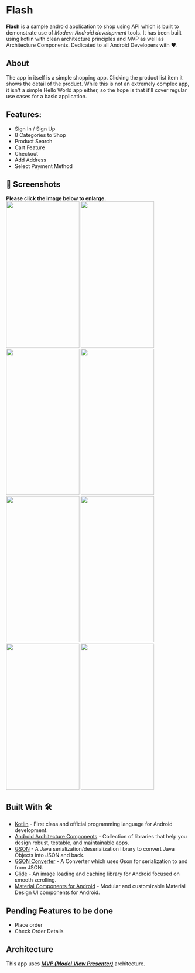 # Flash 

**Flash** is a sample android application to shop using API which is built to demonstrate use of *Modern Android development* tools. It has been built using kotlin with clean architecture principles and MVP as well as Architecture Components. Dedicated to all Android Developers with ❤️.

## About
The app in itself is a simple shopping app. Clicking the product list item it shows the detail of the product. While this is not an extremely complex app, it isn't a simple Hello World app either, so the hope is that it'll cover regular use cases for a basic application.

## Features:
- Sign In / Sign Up
- 8 Categories to Shop  
- Product Search
- Cart Feature
- Checkout
- Add Address
- Select Payment Method


## 📸 Screenshots

**Please click the image below to enlarge.**  
<img src="https://user-images.githubusercontent.com/107707771/180245280-1540bcf1-5a14-4a4c-88ac-ffee55acc055.png"  width="200" height="400"/>
<img src="https://user-images.githubusercontent.com/107707771/180245374-970bdd28-6b2a-4d38-be8f-6301dad751e2.png"  width="200" height="400"/>
<img src="https://user-images.githubusercontent.com/107707771/180245525-e6c80fd4-32ed-4b71-a2ee-e94982ce22f2.png"  width="200" height="400"/>
<img src="https://user-images.githubusercontent.com/107707771/180245640-21990946-3306-4174-b31e-a42774e86b9f.png"  width="200" height="400"/>
<img src="https://user-images.githubusercontent.com/107707771/180245751-e8114045-ac0a-452f-a47b-d58adcea01f2.png"  width="200" height="400"/>
<img src="https://user-images.githubusercontent.com/107707771/180246157-2ddf36c2-ea3e-4191-86d2-0c27699cffe2.png"  width="200" height="400"/>
<img src="https://user-images.githubusercontent.com/107707771/180245841-3ffbbf58-0377-4a40-ac60-de6e18984a24.png"  width="200" height="400"/>
<img src="https://user-images.githubusercontent.com/107707771/180246368-e68ab01e-2f0e-42cd-a671-1ee992468f6c.png"  width="200" height="400"/>


## Built With 🛠
- [Kotlin](https://kotlinlang.org/) - First class and official programming language for Android development.
- [Android Architecture Components](https://developer.android.com/topic/libraries/architecture) - Collection of libraries that help you design robust, testable, and maintainable apps.
- [GSON](https://github.com/google/gson) - A Java serialization/deserialization library to convert Java Objects into JSON and back.
- [GSON Converter](https://github.com/square/retrofit/tree/master/retrofit-converters/gson) - A Converter which uses Gson for serialization to and from JSON.
- [Glide](https://github.com/bumptech/glide) - An image loading and caching library for Android focused on smooth scrolling.
- [Material Components for Android](https://github.com/material-components/material-components-android) - Modular and customizable Material Design UI components for Android.

## Pending Features to be done

- Place order
- Check Order Details


## Architecture
This app uses [***MVP (Model View Presenter)***](https://en.wikipedia.org/wiki/Model%E2%80%93view%E2%80%93presenter) architecture.
